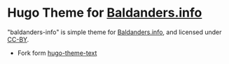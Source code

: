 # Hugo Theme for [Baldanders.info]

"baldanders-info" is simple theme for [Baldanders.info], and licensed under [CC-BY](https://creativecommons.org/licenses/by/4.0/).

- Fork form [hugo-theme-text](https://github.com/spiegel-im-spiegel/hugo-theme-text "spiegel-im-spiegel/hugo-theme-text: Simple Text (Hugo Theme)")

[Baldanders.info]: https://baldanders.info/
